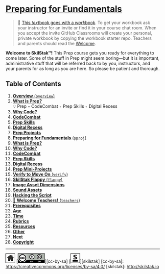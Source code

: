 # [Preparing for Fundamentals][work]
[work]: http://github.com/skilstak/prep-work/blob/gh-pages/README.md

>  💬 [This *text*book goes with a *work*book][t]. To get your
>  workbook ask your instructor for an invite or find it in your
>  course chat room. When you accept the invite GitHub Classrooms
>  will create your personal, private workbook by copying the workbook
>  starter repo. Teachers and parents should read the
>  [Welcome](/teachers/README.md).

[t]: https://blog.skilstak.io/github-as-text-book-and-work-book-828ffada9542#.hz2t38o93

**Welcome to SkilStak™!** This Prep course gets you ready for
everything to come later. Some of the stuff in Prep might seem
boring—but it is important, administrative stuff that will be referred
back to by you, instructors, and your parents for as long as you are
here. So please be patient and thorough. 

## Table of Contents

1. [**Overview** (`overview`)](overview/README.md)
  1. [**What is Prep?**](overview/README.md#what-is-prep)
      <br>💡 Prep ◦ CodeCombat ◦ Prep Skills ◦ Digital Recess
  2. [**Why Code?**](overview/README.md#why-code)
  3. [**CodeCombat**](overview/README.md#codecombat)
  4. [**Prep Skills**](overview/README.md#prep-skills)
  5. [**Digital Recess**](overview/README.md#digital-recess)
  6. [**Prep Projects**](overview/README.md#prep-projects)
2. [**Preparing for Fundamentals** (`pproj`)](pproj/README.md)
  1. [**What is Prep?**](pproj/README.md#what-is-prep)
  2. [**Why Code?**](pproj/README.md#why-code)
  3. [**CodeCombat**](pproj/README.md#codecombat)
  4. [**Prep Skills**](pproj/README.md#prep-skills)
  5. [**Digital Recess**](pproj/README.md#digital-recess)
  6. [**Prep Mini-Projects**](pproj/README.md#prep-mini-projects)
3. [**Verify to Move On** (`verify`)](verify/README.md)
4. [**SkilStak Flappy** (`flappy`)](flappy/README.md)
  1. [**Image Asset Dimensions**](flappy/README.md#image-asset-dimensions)
  2. [**Sound Assets**](flappy/README.md#sound-assets)
  3. [**Hacking the Script**](flappy/README.md#hacking-the-script)
5. [**🍎 Welcome Teachers!** (`teachers`)](teachers/README.md)
  1. [**Prerequisites**](teachers/README.md#prerequisites)
  2. [**Age**](teachers/README.md#age)
  3. [**Time**](teachers/README.md#time)
  4. [**Rubrics**](teachers/README.md#rubrics)
  5. [**Resources**](teachers/README.md#resources)
  6. [**Other**](teachers/README.md#other)
  7. [**Next**](teachers/README.md#next)
  8. [**Copyright**](teachers/README.md#copyright)

---
[![home](/assets/home-bw.png)](/README.md)
[![cc-by-sa](/assets/cc-by-sa.png)][cc-by-sa]
[![skilstak](/assets/skilstak-logo-bw.png)][skilstak]
[cc-by-sa]: https://creativecommons.org/licenses/by-sa/4.0/
[skilstak]: http://skilstak.io

